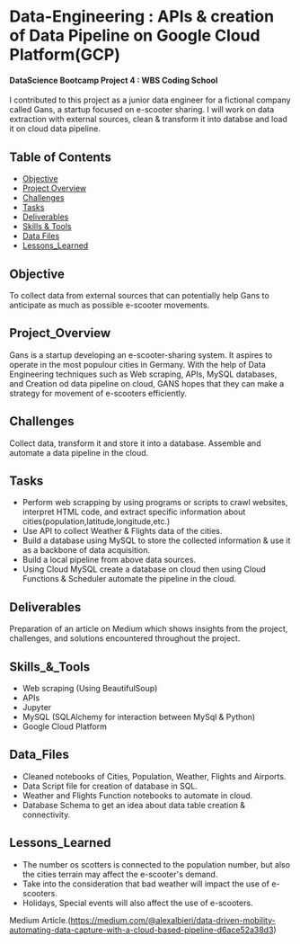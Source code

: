 # Data-Engineering : APIs & creation of Data Pipeline on Google Cloud Platform(GCP)


#### DataScience Bootcamp Project 4 : WBS Coding School

I contributed to this project as a junior data engineer for a fictional company called Gans, a startup focused on e-scooter sharing. I will work on data extraction with external sources, clean & transform it into databse and load it on cloud data pipeline. 

## Table of Contents

- [Objective](#objective)
- [Project Overview](#project_overview)
- [Challenges](#challenges)
- [Tasks](#tasks)
- [Deliverables](#deliverables)
- [Skills & Tools](#skills_&_tools)
- [Data Files](#data_files)
- [Lessons_Learned](#lessons_learned)


## Objective

To collect data from external sources that can potentially help Gans to anticipate as much as possible e-scooter movements.


## Project_Overview

Gans is a startup developing an e-scooter-sharing system. It aspires to operate in the most populour cities in Germany. With the help of Data Engineering techniques such as Web scraping, APIs, MySQL databases, and Creation od data pipeline on cloud, GANS hopes that they can make a strategy for movement of e-scooters efficiently.


## Challenges

Collect data, transform it and store it into a database.
Assemble and automate a data pipeline in the cloud.


## Tasks

- Perform web scrapping by using programs or scripts to crawl websites, interpret HTML code, and extract specific information about cities(population,latitude,longitude,etc.)
- Use API to collect Weather & Flights data of the cities.
- Build a database using MySQL to store the collected information & use it as a backbone of data acquisition.
- Build a local pipeline from above data sources.
- Using Cloud MySQL create a database on cloud then using Cloud Functions & Scheduler automate the pipeline in the cloud.


## Deliverables

Preparation of an article on Medium which shows insights from the project, challenges, and solutions encountered throughout the project.


## Skills_&_Tools

- Web scraping (Using BeautifulSoup)
- APIs
- Jupyter
- MySQL (SQLAlchemy for interaction between MySql & Python)
- Google Cloud Platform
  

## Data_Files

- Cleaned notebooks of Cities, Population, Weather, Flights and Airports.
- Data Script file for creation of database in SQL.
- Weather and Flights Function notebooks to automate in cloud.
- Database Schema to get an idea about data table creation & connectivity.


## Lessons_Learned

- The number os scotters is connected to the population number, but also the cities terrain may affect the e-scooter's demand.
- Take into the consideration that bad weather will impact the use of e-scooters.
- Holidays, Special events will also affect the use of e-scooters.

Medium Article.(https://medium.com/@alexalbieri/data-driven-mobility-automating-data-capture-with-a-cloud-based-pipeline-d6ace52a38d3)
